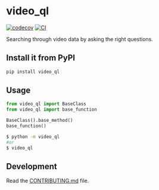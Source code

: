 # video_ql

[![codecov](https://codecov.io/gh/AdityaNG/video_ql/branch/main/graph/badge.svg?token=video_ql_token_here)](https://codecov.io/gh/AdityaNG/video_ql)
[![CI](https://github.com/AdityaNG/video_ql/actions/workflows/main.yml/badge.svg)](https://github.com/AdityaNG/video_ql/actions/workflows/main.yml)

Searching through video data by asking the right questions.

## Install it from PyPI

```bash
pip install video_ql
```

## Usage

```py
from video_ql import BaseClass
from video_ql import base_function

BaseClass().base_method()
base_function()
```

```bash
$ python -m video_ql
#or
$ video_ql
```

## Development

Read the [CONTRIBUTING.md](CONTRIBUTING.md) file.
